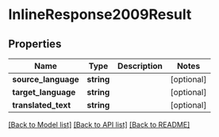 # InlineResponse2009Result

## Properties
Name | Type | Description | Notes
------------ | ------------- | ------------- | -------------
**source_language** | **string** |  | [optional] 
**target_language** | **string** |  | [optional] 
**translated_text** | **string** |  | [optional] 

[[Back to Model list]](../README.md#documentation-for-models) [[Back to API list]](../README.md#documentation-for-api-endpoints) [[Back to README]](../README.md)


